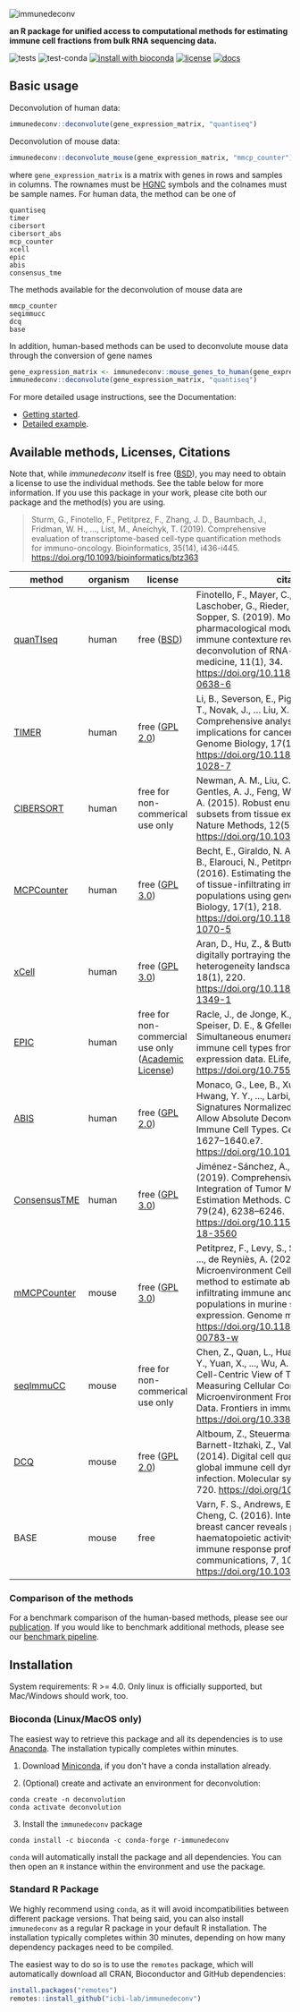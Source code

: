 ![immunedeconv](man/figures/immunedeconv_logo_sm.png)

**an R package for unified access to computational methods for estimating immune cell fractions from bulk RNA sequencing data.**

![tests](https://github.com/icbi-lab/immunedeconv/workflows/tests/badge.svg)
![test-conda](https://github.com/icbi-lab/immunedeconv/workflows/conda/badge.svg)
[![install with bioconda](https://img.shields.io/badge/install%20with-bioconda-brightgreen.svg?style=flat)](http://bioconda.github.io/recipes/r-immunedeconv/README.html)
[![license](https://img.shields.io/badge/license-BSD-green.svg)](https://github.com/icbi-lab/immunedeconv/blob/master/LICENSE.md)
[![docs](https://img.shields.io/badge/docs-pkgdown-blue.svg)](https://icbi-lab.github.io/immunedeconv)

## Basic usage

Deconvolution of human data:

```R
immunedeconv::deconvolute(gene_expression_matrix, "quantiseq")
```

Deconvolution of mouse data:

```R
immunedeconv::deconvolute_mouse(gene_expression_matrix, "mmcp_counter")
```

where `gene_expression_matrix` is a matrix with genes in rows and samples in columns. The rownames must be
[HGNC](https://www.genenames.org/) symbols and the colnames must be sample names. For human data, the method can be one of

```
quantiseq
timer
cibersort
cibersort_abs
mcp_counter
xcell
epic
abis
consensus_tme
```

The methods available for the deconvolution of mouse data are 

```
mmcp_counter
seqimmucc
dcq
base
```
In addition, human-based methods can be used to deconvolute mouse data through the conversion of gene names


```R
gene_expression_matrix <- immunedeconv::mouse_genes_to_human(gene_expression_matrix)
immunedeconv::deconvolute(gene_expression_matrix, "quantiseq")
```

For more detailed usage instructions, see the Documentation:
* [Getting started](https://icbi-lab.github.io/immunedeconv/articles/immunedeconv.html).
* [Detailed example](https://icbi-lab.github.io/immunedeconv/articles/detailed_example.html).


## Available methods, Licenses, Citations
Note that, while *immunedeconv* itself is free ([BSD](https://github.com/icbi-lab/immunedeconv/blob/master/LICENSE)), you may need to obtain a license to use the individual methods. See the table below for more information. If you use this package in your work, please cite both our package and the method(s) you are using.

> Sturm, G., Finotello, F., Petitprez, F., Zhang, J. D., Baumbach, J., Fridman, W. H., ..., List, M., Aneichyk, T. (2019). Comprehensive evaluation of transcriptome-based cell-type quantification methods for immuno-oncology. Bioinformatics, 35(14), i436-i445. https://doi.org/10.1093/bioinformatics/btz363



| method | organism |license | citation |
|--------|---------|----------|----------|
| [quanTIseq](http://icbi.at/software/quantiseq/doc/index.html) | human | free ([BSD](https://github.com/icbi-lab/immunedeconv/blob/master/LICENSE.md)) | Finotello, F., Mayer, C., Plattner, C., Laschober, G., Rieder, D., Hackl, H., ..., Sopper, S. (2019). Molecular and pharmacological modulators of the tumor immune contexture revealed by deconvolution of RNA-seq data. Genome medicine, 11(1), 34. https://doi.org/10.1186/s13073-019-0638-6 |
| [TIMER](http://cistrome.org/TIMER/) | human | free ([GPL 2.0](http://cistrome.org/TIMER/download.html)) | Li, B., Severson, E., Pignon, J.-C., Zhao, H., Li, T., Novak, J., … Liu, X. S. (2016). Comprehensive analyses of tumor immunity: implications for cancer immunotherapy. Genome Biology, 17(1), 174.  https://doi.org/10.1186/s13059-016-1028-7 |
| [CIBERSORT](https://cibersort.stanford.edu/) | human | free for non-commerical use only | Newman, A. M., Liu, C. L., Green, M. R., Gentles, A. J., Feng, W., Xu, Y., … Alizadeh, A. A. (2015). Robust enumeration of cell subsets from tissue expression profiles. Nature Methods, 12(5), 453–457.  https://doi.org/10.1038/nmeth.3337 |
| [MCPCounter](https://github.com/ebecht/MCPcounter) | human | free ([GPL 3.0](https://github.com/ebecht/MCPcounter/blob/master/Source/License)) | Becht, E., Giraldo, N. A., Lacroix, L., Buttard, B., Elarouci, N., Petitprez, F., … de Reyniès, A. (2016). Estimating the population abundance of tissue-infiltrating immune and stromal cell populations using gene expression. Genome Biology, 17(1), 218. https://doi.org/10.1186/s13059-016-1070-5 |
| [xCell](http://xcell.ucsf.edu/) | human | free ([GPL 3.0](https://github.com/dviraran/xCell/blob/master/DESCRIPTION)) | Aran, D., Hu, Z., & Butte, A. J. (2017). xCell: digitally portraying the tissue cellular heterogeneity landscape. Genome Biology, 18(1), 220. https://doi.org/10.1186/s13059-017-1349-1 |
| [EPIC](https://gfellerlab.shinyapps.io/EPIC_1-1/) | human | free for non-commercial use only ([Academic License](https://github.com/GfellerLab/EPIC/blob/master/LICENSE)) | Racle, J., de Jonge, K., Baumgaertner, P., Speiser, D. E., & Gfeller, D. (2017). Simultaneous enumeration of cancer and immune cell types from bulk tumor gene expression data. ELife, 6, e26476. https://doi.org/10.7554/eLife.26476 |
| [ABIS](https://giannimonaco.shinyapps.io/ABIS/) | human | free ([GPL 2.0](https://github.com/giannimonaco/ABIS)) | Monaco, G., Lee, B., Xu, W., Mustafah, S., Hwang, Y. Y., ..., Larbi, A. (2019). RNA-Seq Signatures Normalized by mRNA Abundance Allow Absolute Deconvolution of Human Immune Cell Types. Cell reports, 26(6), 1627–1640.e7. https://doi.org/10.1016/j.celrep.2019.01.041|
| [ConsensusTME](https://olliecast.shinyapps.io/Deconvolution_Benchmarking/) | human | free ([GPL 3.0](https://github.com/cansysbio/ConsensusTME/blob/master/LICENSE.md)) | Jiménez-Sánchez, A., Cast, O., & Miller, M. L. (2019). Comprehensive Benchmarking and Integration of Tumor Microenvironment Cell Estimation Methods. Cancer research, 79(24), 6238–6246. https://doi.org/10.1158/0008-5472.CAN-18-3560 |
|[mMCPCounter](https://github.com/cit-bioinfo/mMCP-counter)| mouse | free ([GPL 3.0](https://github.com/cit-bioinfo/mMCP-counter/blob/master/LICENSE.md))| Petitprez, F., Levy, S., Sun, C. M., Meylan, M., ..., de Reyniès, A. (2020). The murine Microenvironment Cell Population counter method to estimate abundance of tissue-infiltrating immune and stromal cell populations in murine samples using gene expression. Genome medicine, 12(1), 86. https://doi.org/10.1186/s13073-020-00783-w |
|[seqImmuCC](218.4.234.74:3200/immune/)| mouse | free for non-commerical use only | Chen, Z., Quan, L., Huang, A., Zhao, Q., Yuan, Y., Yuan, X., ..., Wu, A. (2018). seq-ImmuCC: Cell-Centric View of Tissue Transcriptome Measuring Cellular Compositions of Immune Microenvironment From Mouse RNA-Seq Data. Frontiers in immunology, 9, 1286. https://doi.org/10.3389/fimmu.2018.01286 |
|[DCQ](http://dcq.tau.ac.il/)| mouse | free ([GPL 2.0](https://cran.r-project.org/web/packages/ComICS/index.html))| Altboum, Z., Steuerman, Y., David, E., Barnett-Itzhaki, Z., Valadarsky, L., ..., Amit, I. (2014). Digital cell quantification identifies global immune cell dynamics during influenza infection. Molecular systems biology, 10(2), 720. https://doi.org/10.1002/msb.134947 |
|BASE| mouse | free | Varn, F. S., Andrews, E. H., Mullins, D. W., & Cheng, C. (2016). Integrative analysis of breast cancer reveals prognostic haematopoietic activity and patient-specific immune response profiles. Nature communications, 7, 10248. https://doi.org/10.1038/ncomms10248  |

### Comparison of the methods
For a benchmark comparison of the human-based methods, please see our [publication](https://doi.org/10.1101/463828).
If you would like to benchmark additional methods, please see our [benchmark
pipeline](https://github.com/icbi-lab/immune_deconvolution_benchmark).


## Installation
System requirements: R >= 4.0. Only linux is officially supported, but Mac/Windows should work, too.

### Bioconda (Linux/MacOS only)
The easiest way to retrieve this package and all its dependencies is to use [Anaconda](https://conda.io/miniconda.html).
The installation typically completes within minutes.

1. Download [Miniconda](https://conda.io/miniconda.html), if you don't have a conda installation already.

2. (Optional) create and activate an environment for deconvolution:
```
conda create -n deconvolution
conda activate deconvolution
```

3. Install the `immunedeconv` package
```
conda install -c bioconda -c conda-forge r-immunedeconv
```

`conda` will automatically install the package and all dependencies.
You can then open an `R` instance within the environment and use the package.


### Standard R Package
We highly recommend using `conda`, as it will avoid incompatibilities between
different package versions. That being said, you can also install `immunedeconv`
as a regular R package in your default R installation. The installation typically completes within 30 minutes, depending
on how many dependency packages need to be compiled.

The easiest way to do so is to use the `remotes` package, which will automatically download all CRAN, Bioconductor and GitHub dependencies:

```R
install.packages("remotes")
remotes::install_github("icbi-lab/immunedeconv")
```


